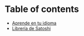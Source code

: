 # Table of contents

* [Aprende en tu idioma](README.md)
* [Librería de Satoshi](libreria-de-satoshi.md)
